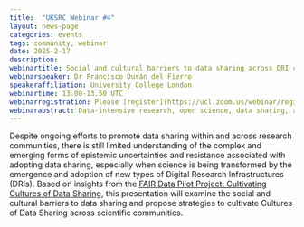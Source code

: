 ```yaml
---
title:  "UKSRC Webinar #4"
layout: news-page
categories: events
tags: community, webinar
date: 2025-2-17
description: 
webinartitle: Social and cultural barriers to data sharing across DRI communities - a social science approach
webinarspeaker: Dr Francisco Durán del Fierro
speakeraffiliation: University College London
webinartime: 13.00-13.50 UTC
webinarregistration: Please [register](https://ucl.zoom.us/webinar/register/WN_6acrCn3vTDmY--kel28GSQ) to receive details of how to join the webinar via Zoom
webinarabstract: Data-intensive research, open science, data sharing, and research reproducibility, represent a new mode of science, with its own work practices, methods and epistemologies (Leonelli, 2014). This form of doing science is not only transforming many professional domains but also the way researchers relate to themselves, others and knowledge. Various policy reports and research indicate that open science and data sharing are essential for advancing scientific inquiry and knowledge, fostering new forms of collaboration, communication, and reflection. However, these advancements introduce challenges that extend beyond technical aspects, touching on social and cultural dimensions as well.
---
```

Despite ongoing efforts to promote data sharing within and across research communities, there is still limited understanding of the complex and emerging forms of epistemic uncertainties and resistance associated with adopting data sharing, especially when science is being transformed by the emergence and adoption of new types of Digital Research Infrastructures (DRIs).
Based on insights from the [FAIR Data Pilot Project: Cultivating Cultures of Data Sharing](https://www.uksrc.org/fair-data-pilot/), this presentation will examine the social and cultural barriers to data sharing and propose strategies to cultivate Cultures of Data Sharing across scientific communities.

